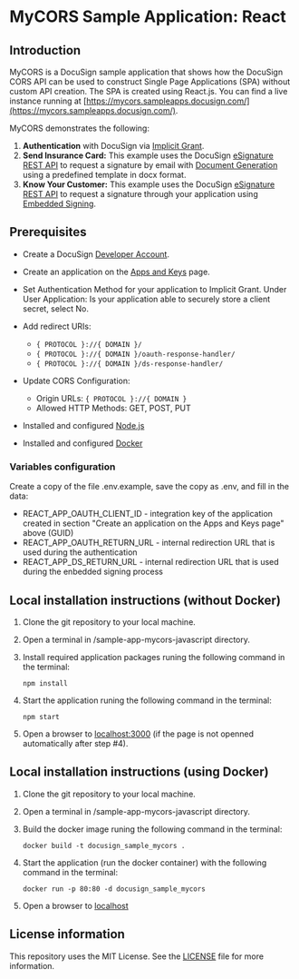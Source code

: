 # MyCORS Sample Application: React

## Introduction

MyCORS is a DocuSign sample application that shows how the DocuSign CORS API can be used to construct Single Page Applications (SPA) without custom API creation. The SPA is created using React.js. You can find a live instance running at [https://mycors.sampleapps.docusign.com/](https://mycors.sampleapps.docusign.com/).

MyCORS demonstrates the following:

1. **Authentication** with DocuSign via [Implicit Grant](https://developers.docusign.com/platform/auth/implicit/).
2. **Send Insurance Card:**
   This example uses the DocuSign [eSignature REST API](https://developers.docusign.com/docs/esign-rest-api/) to request a signature by email with [Document Generation](https://developers.docusign.com/docs/esign-rest-api/how-to/request-signature-email-document-generation/) using a predefined template in docx format.
3. **Know Your Customer:**
   This example uses the DocuSign [eSignature REST API](https://developers.docusign.com/docs/esign-rest-api/) to request a signature through your application using [Embedded Signing](https://developers.docusign.com/docs/esign-rest-api/how-to/request-signature-in-app-embedded/).

## Prerequisites

- Create a DocuSign [Developer Account](https://go.docusign.com/o/sandbox/).
- Create an application on the [Apps and Keys](https://admindemo.docusign.com/authenticate?goTo=appsAndKeys) page.
- Set Authentication Method for your application to Implicit Grant. Under User Application: Is your application able to securely store a client secret, select No.

- Add redirect URIs:
  - `{ PROTOCOL }://{ DOMAIN }/`
  - `{ PROTOCOL }://{ DOMAIN }/oauth-response-handler/`
  - `{ PROTOCOL }://{ DOMAIN }/ds-response-handler/`
- Update CORS Configuration:

  - Origin URLs: `{ PROTOCOL }://{ DOMAIN }`
  - Allowed HTTP Methods: GET, POST, PUT

- Installed and configured [Node.js](https://nodejs.org/en/download)
- Installed and configured [Docker](https://www.docker.com/)

### Variables configuration

Create a copy of the file .env.example, save the copy as .env, and fill in the data:

- REACT_APP_OAUTH_CLIENT_ID - integration key of the application created in section "Create an application on the Apps and Keys page" above (GUID)
- REACT_APP_OAUTH_RETURN_URL - internal redirection URL that is used during the authentication
- REACT_APP_DS_RETURN_URL - internal redirection URL that is used during the enbedded signing process

## Local installation instructions (without Docker)

1. Clone the git repository to your local machine.
2. Open a terminal in /sample-app-mycors-javascript directory.
3. Install required application packages runing the following command in the terminal:
   ```
   npm install
   ```
4. Start the application runing the following command in the terminal:

   ```
   npm start
   ```

5. Open a browser to [localhost:3000](http://localhost:3000) (if the page is not openned automatically after step #4).

## Local installation instructions (using Docker)

1. Clone the git repository to your local machine.
2. Open a terminal in /sample-app-mycors-javascript directory.
3. Build the docker image runing the following command in the terminal:
   ```
   docker build -t docusign_sample_mycors .
   ```
4. Start the application (run the docker container) with the following command in the terminal:

   ```
   docker run -p 80:80 -d docusign_sample_mycors
   ```

5. Open a browser to [localhost](http://localhost)

## License information

This repository uses the MIT License. See the [LICENSE](./LICENSE) file for more information.
